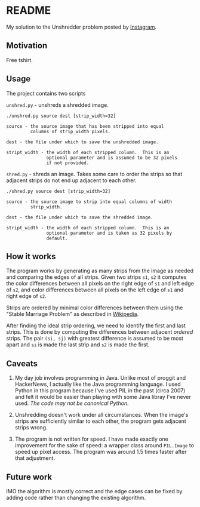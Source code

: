 README
======

My solution to the Unshredder problem posted by [Instagram][1].

Motivation
----------

Free tshirt.

Usage
-----

The project contains two scripts

`unshred.py` - unshreds a shredded image.

    ./unshred.py source dest [strip_width=32]

    source - the source image that has been stripped into equal
             columns of strip_width pixels.
    
    dest - the file under which to save the unshredded image.
    
    stript_width - the width of each stripped column.  This is an
                   optional parameter and is assumed to be 32 pixels
                   if not provided.

`shred.py` - shreds an image.  Takes some care to order the strips so
             that adjacent strips do not end up adjacent to each
             other.

    ./shred.py source dest [strip_width=32]
    
    source - the source image to strip into equal columns of width
             strip_width.
    
    dest - the file under which to save the shredded image.
    
    stript_width - the width of each stripped column.  This is an
                   optional parameter and is taken as 32 pixels by
                   default.

How it works
------------

The program works by generating as many strips from the image as
needed and comparing the edges of all strips.  Given two strips `s1`,
`s2` it computes the color differences between all pixels on the right
edge of `s1` and left edge of `s2`, and color differences between all
pixels on the left edge of `s1` and right edge of `s2`.

Strips are ordered by minimal color differences between them using the
"Stable Marriage Problem" as described in [Wikipedia][2].

After finding the ideal strip ordering, we need to identify the first
and last strips.  This is done by computing the differences between
adjacent _ordered_ strips.  The pair `(si, sj)` with greatest
difference is assumed to be most apart and `si` is made the last strip
and `s2` is made the first.

Caveats
-------

1. My day job involves programming in Java.  Unlike most of proggit and
   HackerNews, I actually like the Java programming language.  I used
   Python in this program because I've used PIL in the past (circa 2007)
   and felt it would be easier than playing with some Java libray I've
   never used.  _The code may not be canonical Python._

2. Unshredding doesn't work under all circumstances.  When the image's
   strips are sufficiently similar to each other, the program gets
   adjacent strips wrong.

3. The program is not written for speed.  I have made exactly one
   improvement for the sake of speed: a wrapper class around
   `PIL.Image` to speed up pixel access.  The program was around 1.5
   times faster after that adjustment.

Future work
-----------

IMO the algorithm is mostly correct and the edge cases can be fixed by
adding code rather than changing the existing algorithm.

[1]: http://instagram-engineering.tumblr.com/post/12651721845/instagram-engineering-challenge-the-unshredder
[2]: http://en.wikipedia.org/wiki/Stable_marriage_problem
